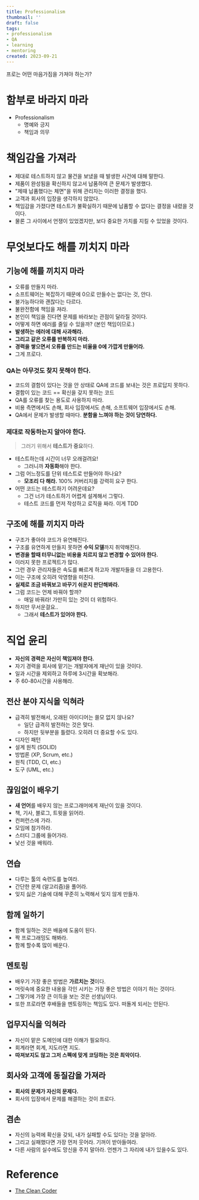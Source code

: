 ```yaml
---
title: Professionalism
thumbnail: ''
draft: false
tags:
- professionalism
- QA
- learning
- mentoring
created: 2023-09-21
---
```


프로는 어떤 마음가짐을 가져야 하는가?

# 함부로 바라지 마라

* Professionalism
  * 명예와 긍지
  * 책임과 의무

# 책임감을 가져라

* 제대로 테스트하지 않고 물건을 보냈을 때 발생한 사건에 대해 말한다.
* 제품이 완성됨을 확신하지 않고서 납품하여 큰 문제가 발생했다.
* "제때 납품했다는 체면"을 위해 관리자는 이러한 결정을 했다.
* 고객과 회사의 입장을 생각하지 않았다.
* 책임감을 가졌다면 테스트가 불확실하기 때문에 납품할 수 없다는 결정을 내렸을 것이다.
* 물론 그 사이에서 언쟁이 있었겠지만, 보다 중요한 가치를 지킬 수 있었을 것이다.

# 무엇보다도 해를 끼치지 마라

## 기능에 해를 끼치지 마라

* 오류를 만들지 마라.
* 소프트웨어는 복잡하기 때문에 0으로 만들수는 없다는 것, 안다.
* 불가능하다와 괜찮다는 다르다.
* 불완전함에 책임을 져라.
* 본인이 책임을 진다면 문제를 바라보는 관점이 달라질 것이다.
* 어떻게 하면 에러를 줄일 수 있을까? (본인 책임이므로.)
* **발생하는 에러에 대해 사과해라.**
* **그리고 같은 오류를 반복하지 마라.**
* **경력을 쌓으면서 오류를 만드는 비율을 0에 가깝게 만들어라.** 
* 그게 프로다.

### QA는 아무것도 찾지 못해야 한다.

* 코드의 결함이 있다는 것을 안 상태로 QA에 코드를 보내는 것은 프로답지 못하다.
* 결함이 있는 코드 == 확신을 갖지 못하는 코드
* QA를 오류를 찾는 용도로 사용하지 마라.
* 비용 측면에서도 손해, 회사 입장에서도 손해, 소프트웨어 입장에서도 손해.
* QA에서 문제가 발생할 때마다. **분함을 느껴야 하는 것이 당연하다.**

### 제대로 작동하는지 알아야 한다.

 > 
 > 그러기 위해서 **테스트가 중요**하다.

* 테스트하는데 시간이 너무 오래걸려요!
  * 그러니까 **자동화**해야 한다.
* 그럼 어느정도를 단위 테스트로 만들어야 하나요?
  * **모조리 다 해라.** 100% 커버리지를 강력히 요구 한다.
* 어떤 코드는 테스트하기 어려운데요?
  * 그건 너가 테스트하기 어렵게 설계해서 그렇다.
  * 테스트 코드를 먼저 작성하고 로직을 짜라. 이게 TDD

## 구조에 해를 끼치지 마라

* 구조가 좋아야 코드가 유연해진다.
* 구조를 유연하게 만들지 못하면 **수익 모델**까지 취약해진다.
* **변경을 할때 터무니없는 비용을 치르지 않고 변경할 수 있어야 한다.**
* 이러지 못한 프로젝트가 많다.
* 그런 경우 관리자들은 속도를 빠르게 하고자 개발자들을 더 고용한다.
* 이는 구조에 오히려 악영향을 미친다.
* **실제로 조금 바꿔보고 바꾸기 쉬운지 판단해봐라.**
* 그럼 코드는 언제 바꿔야 할까?
  * 매일 바꿔라! 가만히 있는 것이 더 위험하다.
* 하지만 무서운걸요..
  * 그래서 **테스트가 있어야 한다.**

# 직업 윤리

* **자신의 경력은 자신이 책임져야 한다.**
* 자기 경력을 회사에 맡기는 개발자에게 재난이 있을 것이다.
* 일과 시간을 제외하고 하루에 3시간을 확보해라.
* 주 60-80시간을 사용해라.

## 전산 분야 지식을 익혀라

* 급격히 발전해서, 오래된 아이디어는 쓸모 없지 않나요?
  * 일단 급격히 발전하는 것은 맞다.
  * 하지만 뒷부분을 틀렸다. 오히려 더 중요할 수도 있다.
* 디자인 패턴
* 설계 원칙 (SOLID)
* 방법론 (XP, Scrum, etc.)
* 원칙 (TDD, CI, etc.)
* 도구 (UML, etc.)

## 끊임없이 배우기

* **새 언어**를 배우지 않는 프로그래머에게 재난이 있을 것이다.
* 책, 기사, 블로그, 트윗을 읽어라.
* 컨퍼런스에 가라.
* 모임에 참가하라.
* 스터디 그룹에 들어가라.
* 낯선 것을 배워라.

## 연습

* 다루는 툴의 숙련도를 높여라.
* 간단한 문제 (알고리즘)을 풀어라.
* 잊지 싫은 기술에 대해 꾸준히 노력해서 잊지 않게 만들자.

## 함께 일하기

* 함께 일하는 것은 배움에 도움이 된다.
* 짝 프로그래밍도 해봐라.
* 함께 할수록 많이 배운다.

## 멘토링

* 배우기 가장 좋은 방법은 **가르치는 것**이다.
* 머릿속에 중요한 내용을 각인 시키는 가장 좋은 방법은 이야기 하는 것이다.
* 그렇기에 가장 큰 이득을 보는 것은 선생님이다.
* 또한 프로라면 후배들을 멘토링하는 책임도 있다. 떠돌게 되서는 안된다.

## 업무지식을 익혀라

* 자신이 맡은 도메인에 대한 이해가 필요하다.
* 회계라면 회계, 지도라면 지도.
* **따져보지도 않고 그저 스펙에 맞게 코딩하는 것은 최악이다.**

## 회사와 고객에 동질감을 가져라

* **회사의 문제가 자신의 문제다.**
* 회사의 입장에서 문제를 해결하는 것이 프로다.

## 겸손

* 자신의 능력에 확신을 갖되, 내가 실패할 수도 있다는 것을 알아라.
* 그리고 실패했다면 가장 먼저 웃어라. 기꺼이 받아들여라.
* 다른 사람의 실수에도 망신을 주지 말아라. 언젠가 그 자리에 내가 있을수도 있다.

# Reference

* [The Clean Coder](https://product.kyobobook.co.kr/detail/S000000935891)
